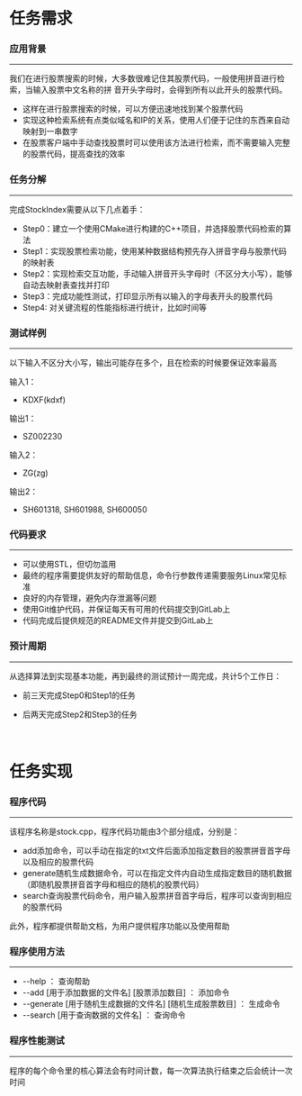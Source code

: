 # 任务需求

### 应用背景
***
我们在进行股票搜索的时候，大多数很难记住其股票代码，一般使用拼音进行检索，当输入股票中文名称的拼
音开头字母时，会得到所有以此开头的股票代码。

* 这样在进行股票搜索的时候，可以方便迅速地找到某个股票代码
* 实现这种检索系统有点类似域名和IP的关系，使用人们便于记住的东西来自动映射到一串数字
* 在股票客户端中手动查找股票时可以使用该方法进行检索，而不需要输入完整的股票代码，提高查找的效率



### 任务分解
***
完成StockIndex需要从以下几点着手：

* Step0：建立一个使用CMake进行构建的C++项目，并选择股票代码检索的算法
* Step1：实现股票检索功能，使用某种数据结构预先存入拼音字母与股票代码的映射表
* Step2：实现检索交互功能，手动输入拼音开头字母时（不区分大小写），能够自动去映射表查找并打印
* Step3：完成功能性测试，打印显示所有以输入的字母表开头的股票代码
* Step4: 对关键流程的性能指标进行统计，比如时间等



### 测试样例
***
以下输入不区分大小写，输出可能存在多个，且在检索的时候要保证效率最高

输入1：

* KDXF(kdxf)

输出1：

* SZ002230

输入2：

* ZG(zg)

输出2：

* SH601318, SH601988, SH600050



### 代码要求
***
* 可以使用STL，但切勿滥用
* 最终的程序需要提供友好的帮助信息，命令行参数传递需要服务Linux常见标准
* 良好的内存管理，避免内存泄漏等问题
* 使用Git维护代码，并保证每天有可用的代码提交到GitLab上
* 代码完成后提供规范的README文件并提交到GitLab上



### 预计周期
***
从选择算法到实现基本功能，再到最终的测试预计一周完成，共计5个工作日：

* 前三天完成Step0和Step1的任务
* 后两天完成Step2和Step3的任务

  ​


# 任务实现

### 程序代码
***
该程序名称是stock.cpp，程序代码功能由3个部分组成，分别是：

* add添加命令，可以手动在指定的txt文件后面添加指定数目的股票拼音首字母以及相应的股票代码
* generate随机生成数据命令，可以在指定文件内自动生成指定数目的随机数据（即随机股票拼音首字母和相应的随机的股票代码）
* search查询股票代码命令，用户输入股票拼音首字母后，程序可以查询到相应的股票代码

此外，程序都提供帮助文档，为用户提供程序功能以及使用帮助


### 程序使用方法
***
* --help ： 查询帮助
* --add [用于添加数据的文件名] [股票添加数目] ： 添加命令
* --generate [用于随机生成数据的文件名] [随机生成股票数目] ： 生成命令
* --search [用于查询数据的文件名] ： 查询命令



### 程序性能测试
***
程序的每个命令里的核心算法会有时间计数，每一次算法执行结束之后会统计一次时间